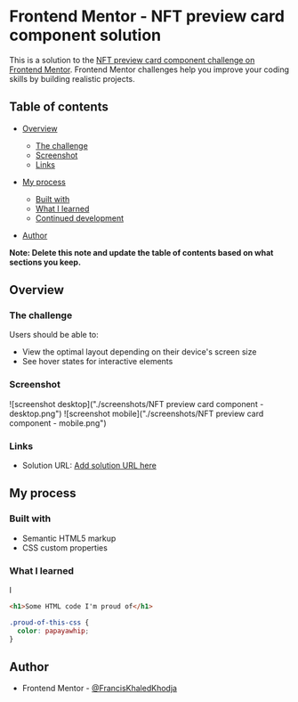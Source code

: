 # Frontend Mentor - NFT preview card component solution

This is a solution to the [NFT preview card component challenge on Frontend Mentor](https://www.frontendmentor.io/challenges/nft-preview-card-component-SbdUL_w0U). Frontend Mentor challenges help you improve your coding skills by building realistic projects. 

## Table of contents

- [Overview](#overview)
  - [The challenge](#the-challenge)
  - [Screenshot](#screenshot)
  - [Links](#links)
- [My process](#my-process)
  - [Built with](#built-with)
  - [What I learned](#what-i-learned)
  - [Continued development](#continued-development)

- [Author](#author)

**Note: Delete this note and update the table of contents based on what sections you keep.**

## Overview

### The challenge

Users should be able to:

- View the optimal layout depending on their device's screen size
- See hover states for interactive elements

### Screenshot

![screenshot desktop]("./screenshots/NFT preview card component - desktop.png")
![screenshot mobile]("./screenshots/NFT preview card component - mobile.png")

### Links

- Solution URL: [Add solution URL here](https://your-solution-url.com)


## My process

### Built with

- Semantic HTML5 markup
- CSS custom properties


### What I learned

I 



```html
<h1>Some HTML code I'm proud of</h1>
```

```css
.proud-of-this-css {
  color: papayawhip;
}
```

## Author

- Frontend Mentor - [@FrancisKhaledKhodja](https://www.frontendmentor.io/profile/FrancisKhaledKhodja)




